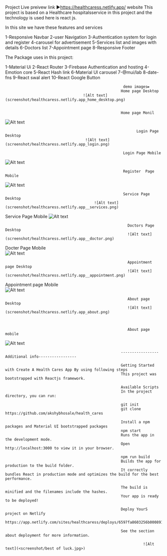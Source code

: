 Project Live preivew link ►https://healthcaress.netlify.app/ website This project is based on a Healthcare hospitalsservice in this project and the technology is used here is react js.

In this site we have these features and services

1-Responsive Navbar
2-user Navigation
3-Authentication system for login and register
4-carousel for advertisement
5-Services list and images with details
6-Doctors list
7-Appointment page
8-Responsive Footer

The Package uses in this project:

1-Material Ui
2-React Router
3-Firebase Authentication and hosting
4-Emotion core
5-React Hash link
6-Material UI carousel
7-@mui/lab
8-date-fns
9-React swal alert
10-React Google Button

                                                         demo images► 
                                                        Home page Desktop
                                       ![Alt text](screenshot/healthcaress.netlify.app_home_desktop.png)


                                                        Home page Monil
                                                        
![Alt text](<screenshot/healthcaress.netlify.app_(iPhone 14 Pro Max)_home.png>)

                                                               Login Page Desktop
                                        ![Alt text](screenshot/healthcaress.netlify.app_login.png)

                                                         Login Page Mobile
![Alt text](<screenshot/healthcaress.netlify.app_(iPhone 14 Pro Max)_login.png>)



                                                         Register  Page Mobile
![Alt text](<screenshot/healthcaress.netlify.app_(iPhone 14 Pro Max)_login_register.png>)


                                                         Service Page Desktop
                                            ![Alt text](screenshot/healthcaress.netlify.app__services.png)


Service Page Mobile
![Alt text](<screenshot/healthcaress.netlify.app_(iPhone 14 Pro Max)_services.png>)

                                                           Doctors Page Desktop
                                                           ![Alt text](screenshot/healthcaress.netlify.app__doctor.png)


Docter Page Mobile                                                           
![Alt text](<screenshot/healthcaress.netlify.app_(iPhone 14 Pro Max)_docter.png>)
                                                           
                                                           Appointment page Desktop
                                                           ![Alt text](screenshot/healthcaress.netlify.app__appointment.png)


Appointment page Mobile                                                           
![Alt text](<screenshot/healthcaress.netlify.app_(iPhone 14 Pro Max)_appointment.png>)
                                                           
                                                           About page Desktop
                                                           ![Alt text](screenshot/healthcaress.netlify.app_about.png)



                                                           About page mobile 
![Alt text](<screenshot/healthcaress.netlify.app_(iPhone 14 Pro Max)_about.png>)



                                                        
                                                        -----------------Additional info-----------------
                                                        
                                                        Getting Started with Create A Health Cares App By using following steps
                                                        This project was bootstrapped with Reactjs framework.
                                                        
                                                        Available Scripts
                                                        In the project directory, you can run:
                                                        
                                                        git init
                                                        git clone https://github.com/akshybhosale/health_cares
                                                        
                                                        Install a npm packages and Material UI bootstrapped packages
                                                        npm start
                                                        Runs the app in the development mode.
                                                        Open http://localhost:3000 to view it in your browser.
                                                        
                                                        npm run build
                                                        Builds the app for production to the build folder.
                                                        It correctly bundles React in production mode and optimizes the build for the best performance.
                                                        
                                                        The build is minified and the filenames include the hashes.
                                                        Your app is ready to be deployed!
                                                        
                                                        Deploy YourS project on Netlify
                                                        https://app.netlify.com/sites/healthcaress/deploys/6597fa8603256b000891f758
                                                        
                                                        See the section about deployment for more information.
                                                        
                                                                  ![Alt text](<screenshot/best of luck.jpg>)
                                                        
